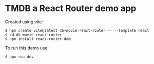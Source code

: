 # TMDB a React Router demo app

Created using vite:
```
$ npm create vite@latest db—movie-react-router -- --template react
$ cd db—movie-react-router
$ npm install react-router-dom
```

To run this demo use:
```
$ npm run dev
```

